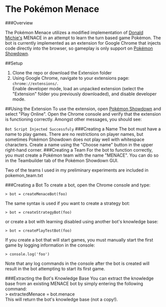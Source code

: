 # The Pokémon Menace

###Overview

The Pokémon Menace utilizes a modified implementation of [Donald Michie's](http://en.wikipedia.org/wiki/Donald_Michie) MENACE in an attempt to learn the turn based game Pokémon. The bot is currently implemented as an extension for Google Chrome that injects code directly into the browser, so gameplay is only support on [Pokémon Showdown](http://pokemonshowdown.com/).

##Setup
1. Clone the repo or download the Extension folder
2. Using Google Chrome, navigate to your extensions page: `chrome://extensions/`.  
 Enable developer mode, load an unpacked extension (select the "Extension" folder you previously downloaded), and disable developer mode.

##Using the Extension
To use the extension, open [Pokémon Showdown](http://pokemonshowdown.com/) and select "Play Online".
Open the Chrome console and verify that the extension is functioning correctly. Amongst other messages, you should see:

`Bot Script Injected Successfuly`
###Creating a Name
The bot must have a name to play games. There are no restrictions on player names, but sometimes Pokémon Showdown does not play well with whitespace characters. Create a name using the "Choose name" button in the upper right-hand corner.
###Creating a Team
For the bot to function correctly, you must create a Pokémon team with the name "MENACE". You can do so in the Teambuilder tab of the Pokémon Showdown GUI.

Two of the teams I used in my preliminary experiments are included in pokemon_team.txt

###Creating a Bot
To create a bot, open the Chrome console and type:  

	> bot = createMenaceBot(foo)
The same syntax is used if you want to create a strategy bot:  

	> bot = createStrategyBot(foo)
or create a bot with learning disabled using another bot's knowledge base:  

	> bot = createPlayTestBot(foo)
If you create a bot that will start games, you must manually start the first game by logging information in the console:  

	> console.log('foo')
Note that any log commands in the console after the bot is created will result in the bot attempting to start its first game.

###Extracting the Bot's Knowledge Base
You can extract the knowledge base from an existing MENACE bot by simply entering the following command:  
	> extractedMenace = bot.menace  
This will return the bot's knowledge base (not a copy!).